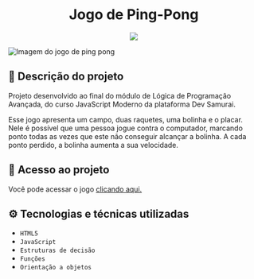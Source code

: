 <h1 align="center"> Jogo de Ping-Pong </h1>

<p align="center">
<img src="https://img.shields.io/badge/STATUS-CONCLU%C3%8DDO-green"/>
</p>

![Imagem do jogo de ping pong](https://user-images.githubusercontent.com/109491188/217584944-7463375d-b5c9-40f6-b2f6-dffad0b94ff3.png)

<h2>📝 Descrição do projeto</h2>
<p>Projeto desenvolvido ao final do módulo de Lógica de Programação Avançada, do curso JavaScript Moderno da plataforma Dev Samurai.</p>

<p>Esse jogo apresenta um campo, duas raquetes, uma bolinha e o placar. Nele é possível que uma pessoa jogue contra o computador, marcando ponto todas as vezes que este não conseguir alcançar a bolinha. A cada ponto perdido, a bolinha aumenta a sua velocidade.</p>

<h2>📁 Acesso ao projeto</h2>

<p>Você pode acessar o jogo <a href="https://gabrieleglvs.github.io/jogo-ping-pong/">clicando aqui.</a></p>

<h2>⚙️ Tecnologias e técnicas utilizadas</h2>

- ``HTML5``
- ``JavaScript``
- ``Estruturas de decisão``
- ``Funções``
- ``Orientação a objetos``
